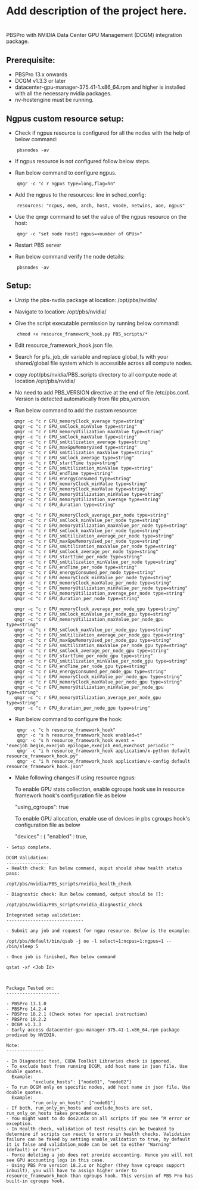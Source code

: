 #
# Add description of the project here.
#

PBSPro with NVIDIA Data Center GPU Management (DCGM) integration package.

Prerequisite:
-------------
 - PBSPro 13.x onwards 
 - DCGM v1.3.3 or later
 - datacenter-gpu-manager-375.41-1.x86_64.rpm and higher is installed with all the necessary nvidia packages.
 - nv-hostengine  must be running.
 
Ngpus custom resource setup:
---------------------------
 - Check if ngpus resource is configured for all the nodes with the help of below command:
 
```
 	pbsnodes -av
```
 
 - If ngpus resource is not configured follow below steps.
 
 - Run below command to configure ngpus.
 
```
	qmgr -c "c r ngpus type=long,flag=hn"
```
- Add the ngpus to the resources: line in sched_config: 

```
	resources: "ncpus, mem, arch, host, vnode, netwins, aoe, ngpus"
```
- Use the qmgr command to set the value of the ngpus resource on the host:

```
	qmgr -c "set node Host1 ngpus=<number of GPUs>"
```

- Restart PBS server

- Run below command verify the node details:

```
	pbsnodes -av
```


Setup:
------
- Unzip the pbs-nvdia package at location: /opt/pbs/nvidia/

- Navigate to location: /opt/pbs/nvidia/

- Give the script executable permission by running below command:
```
    chmod +x resource_framework_hook.py PBS_scripts/*
```
-	Edit resource_framework_hook.json file.

-	Search for pfs_job_dir variable and replace global_fs with your shared/global file system which is accessible across all compute nodes.

- copy /opt/pbs/nvidia/PBS_scripts directory to all compute node at location /opt/pbs/nvidia/

- No need to add PBS_VERSION directive at the end of file /etc/pbs.conf. Version is detected automatically from file pbs_version.

- Run below command to add the custom resource:
 ```
	qmgr -c "c r GPU_memoryClock_average type=string"
	qmgr -c "c r GPU_smClock_minValue type=string"
	qmgr -c "c r GPU_memoryUtilization_maxValue type=string"
	qmgr -c "c r GPU_smClock_maxValue type=string"
	qmgr -c "c r GPU_smUtilization_average type=string"
	qmgr -c "c r GPU_maxGpuMemoryUsed type=string"
	qmgr -c "c r GPU_smUtilization_maxValue type=string"
	qmgr -c "c r GPU_smClock_average type=string"
	qmgr -c "c r GPU_startTime type=string"
	qmgr -c "c r GPU_smUtilization_minValue type=string"
	qmgr -c "c r GPU_endTime type=string"
	qmgr -c "c r GPU_energyConsumed type=string"
	qmgr -c "c r GPU_memoryClock_minValue type=string"
	qmgr -c "c r GPU_memoryClock_maxValue type=string"
	qmgr -c "c r GPU_memoryUtilization_minValue type=string"
	qmgr -c "c r GPU_memoryUtilization_average type=string"
	qmgr -c "c r GPU_duration type=string"

	qmgr -c "c r GPU_memoryClock_average_per_node type=string"
	qmgr -c "c r GPU_smClock_minValue_per_node type=string"
	qmgr -c "c r GPU_memoryUtilization_maxValue_per_node type=string"
	qmgr -c "c r GPU_smClock_maxValue_per_node type=string"
	qmgr -c "c r GPU_smUtilization_average_per_node type=string"
	qmgr -c "c r GPU_maxGpuMemoryUsed_per_node type=string"
	qmgr -c "c r GPU_smUtilization_maxValue_per_node type=string"
	qmgr -c "c r GPU_smClock_average_per_node type=string"
	qmgr -c "c r GPU_startTime_per_node type=string"
	qmgr -c "c r GPU_smUtilization_minValue_per_node type=string"
	qmgr -c "c r GPU_endTime_per_node type=string"
	qmgr -c "c r GPU_energyConsumed_per_node type=string"
	qmgr -c "c r GPU_memoryClock_minValue_per_node type=string"
	qmgr -c "c r GPU_memoryClock_maxValue_per_node type=string"
	qmgr -c "c r GPU_memoryUtilization_minValue_per_node type=string"
	qmgr -c "c r GPU_memoryUtilization_average_per_node type=string"
	qmgr -c "c r GPU_duration_per_node type=string"

	qmgr -c "c r GPU_memoryClock_average_per_node_gpu type=string"
	qmgr -c "c r GPU_smClock_minValue_per_node_gpu type=string"
	qmgr -c "c r GPU_memoryUtilization_maxValue_per_node_gpu type=string"
	qmgr -c "c r GPU_smClock_maxValue_per_node_gpu type=string"
	qmgr -c "c r GPU_smUtilization_average_per_node_gpu type=string"
	qmgr -c "c r GPU_maxGpuMemoryUsed_per_node_gpu type=string"
	qmgr -c "c r GPU_smUtilization_maxValue_per_node_gpu type=string"
	qmgr -c "c r GPU_smClock_average_per_node_gpu type=string"
	qmgr -c "c r GPU_startTime_per_node_gpu type=string"
	qmgr -c "c r GPU_smUtilization_minValue_per_node_gpu type=string"
	qmgr -c "c r GPU_endTime_per_node_gpu type=string"
	qmgr -c "c r GPU_energyConsumed_per_node_gpu type=string"
	qmgr -c "c r GPU_memoryClock_minValue_per_node_gpu type=string"
	qmgr -c "c r GPU_memoryClock_maxValue_per_node_gpu type=string"
	qmgr -c "c r GPU_memoryUtilization_minValue_per_node_gpu type=string"
	qmgr -c "c r GPU_memoryUtilization_average_per_node_gpu type=string"
	qmgr -c "c r GPU_duration_per_node_gpu type=string"
```
- Run below command to configure the hook:
```
    qmgr -c "c h resource_framework_hook"
    qmgr -c "s h resource_framework_hook enabled=t"
    qmgr -c "s h resource_framework_hook event = 'execjob_begin,execjob_epilogue,execjob_end,exechost_periodic'"
    qmgr -c "i h resource_framework_hook application/x-python default resource_framework_hook.py"
    qmgr -c "i h resource_framework_hook application/x-config default resource_framework_hook.json"
```		
- Make following changes if using resource ngpus:

  To enable GPU stats collection, enable cgroups hook use in resource framework hook's configuration file as below

    "using_cgroups": true

  To enable GPU allocation, enable use of devices in pbs cgroups hook's configuration file as below

    "devices" : {
        "enabled"  :  true,
```		
- Setup complete.
 
DCGM Validation:
----------------
- Health check: Run below command, ouput should show health status pass:

```
    /opt/pbs/nvidia/PBS_scripts/nvidia_health_check
```
- Diagnostic check: Run below command, output should be []:

```
    /opt/pbs/nvidia/PBS_scripts/nvidia_diagnostic_check
```
Integrated setup validation:
-----------------------------
 
- Submit any job and request for ngpu resource. Below is the example:
```
    /opt/pbs/default/bin/qsub -j oe -l select=1:ncpus=1:ngpus=1 -- /bin/sleep 5
```
- Once job is finished, Run below command 
```
	qstat -xf <Job Id>
```

 
Package Tested on:
--------------------

- PBSPro 13.1.0
- PBSPro 14.2.4
- PBSPro 18.2.1 (Check notes for special instruction)
- PBSPro 19.2.2
- DCGM v1.3.3
- Early access datacenter-gpu-manager-375.41-1.x86_64.rpm package prodived by NVIDIA.
 
Note:
--------------

- In Diagnostic test, CUDA Toolkit Libraries check is ignored.
- To exclude host from running DCGM, add host name in json file. Use double quotes.
  Example:
          "exclude_hosts": ["node01", "node02"]
- To run DCGM only on specific nodes, add host name in json file. Use double quotes.
  Example:
          "run_only_on_hosts": ["node01"]
- If both, run_only_on_hosts and exclude_hosts are set, run_only_on_hosts takes precedence. 
- You might want to do dos2unix on all scripts if you see ^M error or exception.
- In Health check, validation of test results can be tweaked to determine if scripts can react to errors in health checks. Validation failure can be faked by setting enable_validation to true, by default it is false and validation_mode can be set to either "Warning" (default) or "Error".
- Force deleting a job does not provide accounting. Hence you will not see GPU accounting logs in this case.
- Using PBS Pro version 18.2.x or higher (they have cgroups support inbuilt), you will have to assign higher order to resource_framework_hook than cgroups hook. This version of PBS Pro has built-in cgroups hook.
